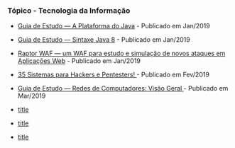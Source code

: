 ### Tópico - Tecnologia da Informação

- [Guia de Estudo — A Plataforma do Java](https://medium.com/@claudiobernardo/guia-de-estudo-a-plataforma-do-java-885631fe8d98) - Publicado em Jan/2019</br>
- [Guia de Estudo — Sintaxe Java 8](https://medium.com/@claudiobernardo/guia-de-estudo-sintaxe-java-5fe1a0d997a0) - Publicado em Jan/2019</br>
- [Raptor WAF — um WAF para estudo e simulação de novos ataques em Aplicações Web](https://medium.com/@claudiobernardo/raptor-waf-um-waf-para-estudo-e-simula%C3%A7%C3%A3o-de-novos-ataques-em-aplica%C3%A7%C3%B5es-web-acad2d5fc129) - Publicado em Jan/2019
- [35 Sistemas para Hackers e Pentesters!
](https://medium.com/@claudiobernardo/35-sistemas-para-hackers-e-pentesters-33c56c55f164) - Publicado em Fev/2019</br>
- [Guia de Estudo — Redes de Computadores: Visão Geral
](https://medium.com/@claudiobernardo/guia-de-estudo-redes-de-computadores-vis%C3%A3o-geral-c70b5377fa16) - Publicado em Mar/2019</br>

- [title](https://www.example.com)</br>

- [title](https://www.example.com)</br>

- [title](https://www.example.com)</br>


